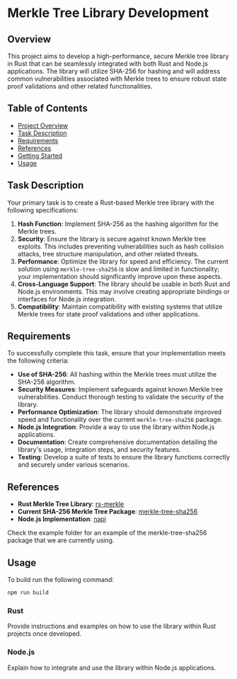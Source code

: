 # Merkle Tree Library Development

## Overview

This project aims to develop a high-performance, secure Merkle tree library in Rust that can be seamlessly integrated
with both Rust and Node.js applications.
The library will utilize SHA-256 for hashing and will address common vulnerabilities associated with Merkle trees to
ensure robust state proof validations and other related functionalities.

## Table of Contents

- [Project Overview](#project-overview)
- [Task Description](#task-description)
- [Requirements](#requirements)
- [References](#references)
- [Getting Started](#getting-started)
- [Usage](#usage)

## Task Description

Your primary task is to create a Rust-based Merkle tree library with the following specifications:

1. **Hash Function**: Implement SHA-256 as the hashing algorithm for the Merkle trees.
2. **Security**: Ensure the library is secure against known Merkle tree exploits. This includes preventing
   vulnerabilities such as hash collision attacks, tree structure manipulation, and other related threats.
3. **Performance**: Optimize the library for speed and efficiency. The current solution using `merkle-tree-sha256` is
   slow and limited in functionality; your implementation should significantly improve upon these aspects.
4. **Cross-Language Support**: The library should be usable in both Rust and Node.js environments. This may involve
   creating appropriate bindings or interfaces for Node.js integration.
5. **Compatibility**: Maintain compatibility with existing systems that utilize Merkle trees for state proof validations
   and other applications.

## Requirements

To successfully complete this task, ensure that your implementation meets the following criteria:

- **Use of SHA-256**: All hashing within the Merkle trees must utilize the SHA-256 algorithm.
- **Security Measures**: Implement safeguards against known Merkle tree vulnerabilities. Conduct thorough testing to
  validate the security of the library.
- **Performance Optimization**: The library should demonstrate improved speed and functionality over the
  current `merkle-tree-sha256` package.
- **Node.js Integration**: Provide a way to use the library within Node.js applications.
- **Documentation**: Create comprehensive documentation detailing the library's usage, integration steps, and security
  features.
- **Testing**: Develop a suite of tests to ensure the library functions correctly and securely under various scenarios.

## References

- **Rust Merkle Tree Library**: [rs-merkle](https://github.com/antouhou/rs-merkle)
- **Current SHA-256 Merkle Tree Package**: [merkle-tree-sha256](https://github.com/btc-vision/merkle-tree-sha256)
- **Node.js Implementation**: [napi](https://napi.rs/)

Check the example folder for an example of the merkle-tree-sha256 package that we are currently using.

## Usage

To build run the following command:

```bash
npm run build
```

### Rust

Provide instructions and examples on how to use the library within Rust projects once developed.

### Node.js

Explain how to integrate and use the library within Node.js applications.
